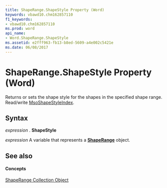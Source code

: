 ```yaml
---
title: ShapeRange.ShapeStyle Property (Word)
keywords: vbawd10.chm162857110
f1_keywords:
- vbawd10.chm162857110
ms.prod: word
api_name:
- Word.ShapeRange.ShapeStyle
ms.assetid: e2fff963-fb13-b8ed-5609-a4e002c5421e
ms.date: 06/08/2017
---
```



# ShapeRange.ShapeStyle Property (Word)

Returns or sets the shape style for the shapes in the specified shape range. Read/write [MsoShapeStyleIndex](http://msdn.microsoft.com/library/61f34054-28e7-6891-5442-3598d64284a0%28Office.15%29.aspx).


## Syntax

 _expression_ . **ShapeStyle**

 _expression_ A variable that represents a **[ShapeRange](Word.shaperange.md)** object.


## See also


#### Concepts


[ShapeRange Collection Object](Word.shaperange.md)

